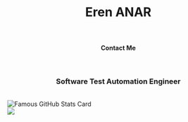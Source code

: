 <h1 align=center> Eren ANAR</h1> 
<br>
<h4 align=center>Contact Me </h4>
<br>
<h3 align = center> Software Test Automation Engineer</h3>
<br>
<img src="https://github-readme-stats.vercel.app/api?username=eerenanar&show_icons=true&theme=midnight-purple" alt="Famous GitHub Stats Card" />  
<br>
 <img src="https://github-readme-stats.vercel.app/api/top-langs/?username=eerenanar&layout=compact&theme=midnight-purple&hide=javascript,html,jinja" lat="Most used languages"/> 
